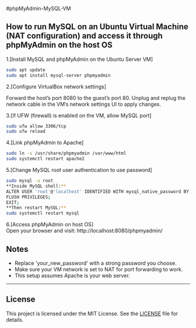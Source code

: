 #phpMyAdmin-MySQL-VM

How to run MySQL on an Ubuntu Virtual Machine (NAT configuration) and access it through phpMyAdmin on the host OS
----------------------------
1.[Install MySQL and phpMyAdmin on the Ubuntu Server VM]  
  ```bash
  sudo apt update
  sudo apt install mysql-server phpmyadmin
  ```
2.[Configure VirtualBox network settings]  
    
  Forward the host’s port 8080 to the guest’s port 80.
  Unplug and replug the network cable in the VM’s network settings UI to apply changes.

3.[If UFW (firewall) is enabled on the VM, allow MySQL port]  
  ```bash
  sudo ufw allow 3306/tcp
  sudo ufw reload
  ```
4.[Link phpMyAdmin to Apache]  
  ```bash
  sudo ln -s /usr/share/phpmyadmin /var/www/html
  sudo systemctl restart apache2
  ```

5.[Change MySQL root user authentication to use password]  
  ```bash
  sudo mysql -u root
**Inside MySQL shell:**
  ALTER USER 'root'@'localhost' IDENTIFIED WITH mysql_native_password BY 'your_new_password';
  FLUSH PRIVILEGES;
  EXIT;
**Then restart MySQL:**
  sudo systemctl restart mysql
  ```

6.[Access phpMyAdmin on host OS]  
  Open your browser and visit:
  http://localhost:8080/phpmyadmin/

## Notes

- Replace 'your_new_password' with a strong password you choose.
- Make sure your VM network is set to NAT for port forwarding to work.
- This setup assumes Apache is your web server.

---

## License

This project is licensed under the MIT License. See the [LICENSE](LICENSE) file for details.
